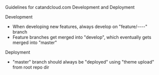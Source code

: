 Guidelines for catandcloud.com Development and Deployment

Development
- When developing new features, always develop on "feature/----" branch
- Feature branches get merged into "develop", which eventually gets merged into "master"

Deployment
- "master" branch should always be "deployed" using "theme upload" from root repo dir


